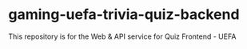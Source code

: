 # gaming-uefa-trivia-quiz-backend
This repository is for the Web &amp; API service for Quiz Frontend - UEFA
